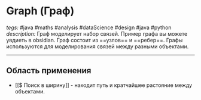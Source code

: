 # Graph (Граф)
*tegs:* #java #maths #analysis #dataScience #design #java #python 
*description:* Граф моделирует набор связей. Пример графа вы можете увдиеть в obsidian. Граф состоит из ==узлов== и ==ребер==. Графы используются для моделирования связей между разными объектами.

---

## Область применения
- [[$ Поиск в ширину]] - находит путь и кратчайшее растояние между объектами.

